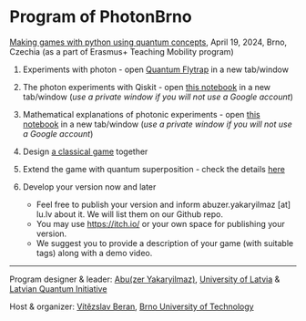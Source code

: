 # Program of PhotonBrno

[Making games with python using quantum concepts](https://www.fit.vut.cz/fit/event/5111/.en), April 19, 2024, Brno, Czechia (as a part of Erasmus+ Teaching Mobility program)

1. Experiments with photon - open [Quantum Flytrap](https://lab.quantumflytrap.com/lab) in a new tab/window

1. The photon experiments with Qiskit - open [this notebook](https://colab.research.google.com/drive/1zouzkboSxe7RnQ_lmf027pMjrF71M0Fu?usp=sharing) in a new tab/window (_use a private window if you will not use a Google account_)

1. Mathematical explanations of photonic experiments - open [this notebook](https://colab.research.google.com/drive/1MJEF14G4BVVzG4U92Tmk9FEqx6wSTqor?usp=sharing) in a new tab/window (_use a private window if you will not use a Google account_)

1. Design [a classical game](classical-game.md) together

5. Extend the game with quantum superposition - check the details [here](base-quantum-game.md)

1. Develop your version now and later

   - Feel free to publish your version and inform abuzer.yakaryilmaz [at] lu.lv about it. We will list them on our Github repo.
   - You may use https://itch.io/ or your own space for publishing your version.
   - We suggest you to provide a description of your game (with suitable tags) along with a demo video.

---

Program designer & leader: [Abu(zer Yakaryilmaz)](https://www.linkedin.com/in/abuzer-yakaryilmaz-a74b64200/), [University of Latvia](https://www.df.lu.lv/en) & [Latvian Quantum Initiative](https://www.quantumlatvia.lu.lv/en/)

Host & organizer: [Vítězslav Beran](https://www.fit.vut.cz/person/beranv/.cs), [Brno University of Technology](https://www.fit.vut.cz/.en)
